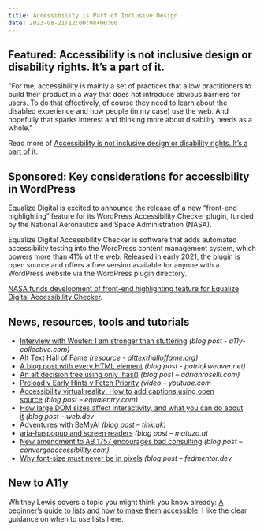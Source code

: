 ```yaml
---
title: Accessibility is Part of Inclusive Design
date: 2023-08-21T12:00:08+00:00
---
```


## Featured: Accessibility is not inclusive design or disability rights. It’s a part of it.

"For me, accessibility is mainly a set of practices that allow practitioners to build their product in a way that does not introduce obvious barriers for users. To do that effectively, of course they need to learn about the disabled experience and how people (in my case) use the web. And hopefully that sparks interest and thinking more about disability needs as a whole."

Read more of [Accessibility is not inclusive design or disability rights. It’s a part of it](https://yatil.net/blog/accessibility-is-not-inclusive-design).

## Sponsored: Key considerations for accessibility in WordPress

Equalize Digital is excited to announce the release of a new “front-end highlighting” feature for its WordPress Accessibility Checker plugin, funded by the National Aeronautics and Space Administration (NASA).

Equalize Digital Accessibility Checker is software that adds automated accessibility testing into the WordPress content management system, which powers more than 41% of the web. Released in early 2021, the plugin is open source and offers a free version available for anyone with a WordPress website via the WordPress plugin directory.

[NASA funds development of front-end highlighting feature for Equalize Digital Accessibility Checker](https://equalizedigital.com/nasa-funds-development-of-front-end-highlighting-feature-for-equalize-digital-accessibility-checker/?utm_source=a11yweekly&utm_medium=sponsored).

## News, resources, tools and tutorials

- [Interview with Wouter: I am stronger than stuttering](https://www.a11y-collective.com/interview-with-wouter-i-am-stronger-than-stuttering/) *(blog post - a11y-collective.com)*
- [Alt Text Hall of Fame](https://alttexthalloffame.org) *(resource - alttexthalloffame.org)*
- [A blog post with every HTML element](https://www.patrickweaver.net/blog/a-blog-post-with-every-html-element/) *(blog post - patrickweaver.net)*
- [An alt decision tree using only :has()](https://adrianroselli.com/2023/08/an-alt-decision-tree-using-only-has.html) *(blog post – adrianroselli.com)*
- [Preload v Early Hints v Fetch Priority](https://www.youtube.com/watch?v=sbjbS3P0P84&list=UU_DH6Z_K_3JRgOdDnwHLrLw) *(video – youtube.com*
- [Accessibility virtual reality: How to add captions using open source](https://equalentry.com/accessibility-virtual-reality-captions-open-source/) *(blog post – equalentry.com)*
- [How large DOM sizes affect interactivity, and what you can do about it](https://web.dev/dom-size-and-interactivity/) *(blog post – web.dev*
- [Adventures with BeMyAI](https://tink.uk/adventures-with-bemyai/) *(blog post – tink.uk)*
- [aria-haspopup and screen readers](https://www.matuzo.at/blog/2023/aria-haspopup/) *(blog post – matuzo.at*
- [New amendment to AB 1757 encourages bad consulting](https://convergeaccessibility.com/2023/08/18/update-california-ab-1757-update/) *(blog post – convergeaccessibility.com)*
- [Why font-size must never be in pixels](https://fedmentor.dev/posts/font-size-px/) *(blog post – fedmentor.dev*

## New to A11y

Whitney Lewis covers a topic you might think you know already: [A beginner’s guide to lists and how to make them accessible](https://blog.pope.tech/2022/09/01/accessible-lists-and-tables/). I like the clear guidance on when to use lists here.
